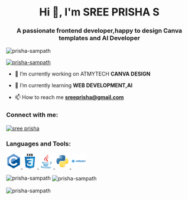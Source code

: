 <h1 align="center">Hi 👋, I'm SREE PRISHA S</h1>
<h3 align="center">A passionate frontend developer,happy to design Canva templates and AI Developer</h3>

<p align="left"> <img src="https://komarev.com/ghpvc/?username=prisha-sampath&label=Profile%20views&color=0e75b6&style=flat" alt="prisha-sampath" /> </p>

<p align="left"> <a href="https://github.com/ryo-ma/github-profile-trophy"><img src="https://github-profile-trophy.vercel.app/?username=prisha-sampath" alt="prisha-sampath" /></a> </p>

- 🔭 I’m currently working on ATMYTECH **CANVA DESIGN**

- 🌱 I’m currently learning **WEB DEVELOPMENT,AI**

- 📫 How to reach me **sreeprisha@gmail.com**

<h3 align="left">Connect with me:</h3>
<p align="left">
<a href="https://linkedin.com/in/sree prisha" target="blank"><img align="center" src="https://raw.githubusercontent.com/rahuldkjain/github-profile-readme-generator/master/src/images/icons/Social/linked-in-alt.svg" alt="sree prisha" height="30" width="40" /></a>
</p>

<h3 align="left">Languages and Tools:</h3>
<p align="left"> <a href="https://www.cprogramming.com/" target="_blank" rel="noreferrer"> <img src="https://raw.githubusercontent.com/devicons/devicon/master/icons/c/c-original.svg" alt="c" width="40" height="40"/> </a> <a href="https://www.w3schools.com/css/" target="_blank" rel="noreferrer"> <img src="https://raw.githubusercontent.com/devicons/devicon/master/icons/css3/css3-original-wordmark.svg" alt="css3" width="40" height="40"/> </a> <a href="https://www.java.com" target="_blank" rel="noreferrer"> <img src="https://raw.githubusercontent.com/devicons/devicon/master/icons/java/java-original.svg" alt="java" width="40" height="40"/> </a> <a href="https://www.python.org" target="_blank" rel="noreferrer"> <img src="https://raw.githubusercontent.com/devicons/devicon/master/icons/python/python-original.svg" alt="python" width="40" height="40"/> </a> <a href="https://webpack.js.org" target="_blank" rel="noreferrer"> <img src="https://raw.githubusercontent.com/devicons/devicon/d00d0969292a6569d45b06d3f350f463a0107b0d/icons/webpack/webpack-original-wordmark.svg" alt="webpack" width="40" height="40"/> </a> </p>

<p><img align="left" src="https://github-readme-stats.vercel.app/api/top-langs?username=prisha-sampath&show_icons=true&locale=en&layout=compact" alt="prisha-sampath" /></p>

<p>&nbsp;<img align="center" src="https://github-readme-stats.vercel.app/api?username=prisha-sampath&show_icons=true&locale=en" alt="prisha-sampath" /></p>

<p><img align="center" src="https://github-readme-streak-stats.herokuapp.com/?user=prisha-sampath&" alt="prisha-sampath" /></p>

